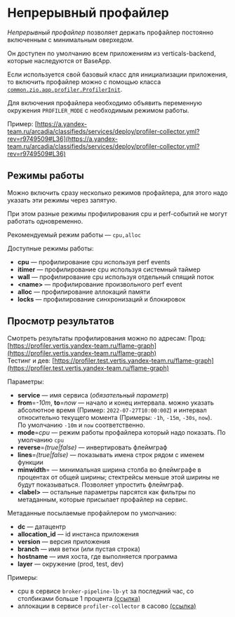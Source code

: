 # Непрерывный профайлер

_Непрерывный профайлер_ позволяет держать профайлер постоянно включенным с минимальным оверхедом.

Он доступен по умолчанию всем приложениям из verticals-backend, которые наследуются от BaseApp.

Если используется свой базовый класс для инициализации приложения, то включить профайлер можно с помощью класса [`common.zio.app.profiler.ProfilerInit`](https://a.yandex-team.ru/arcadia/classifieds/verticals-backend/common/zio/app/profiler/ProfilerInit.scala).

Для включения профайлера необходимо объявить переменную окружения `PROFILER_MODE` с необходимым режимом работы.

Пример: [https://a.yandex-team.ru/arcadia/classifieds/services/deploy/profiler-collector.yml?rev=r9749509#L36](https://a.yandex-team.ru/arcadia/classifieds/services/deploy/profiler-collector.yml?rev=r9749509#L36)

## Режимы работы

Можно включить сразу несколько режимов профайлера, для этого надо указать эти режимы через запятую.

При этом разные режимы профилирования cpu и perf-событий не могут работать одновременно.

Рекомендуемый режим работы — `cpu,alloc`

Доступные режимы работы:

-   **cpu** — профилирование cpu используя perf events
-   **itimer** — профилирование cpu используя системный таймер
-   **wall** — профилирование cpu используя отдельный спящий поток
-   **\<name\>** — профилирование произвольного perf event
-   **alloc** — профилирование аллокаций памяти
-   **locks** — профилирование синхронизаций и блокировок

## Просмотр результатов

Смотреть результаты профилирования можно по адресам:
Прод: [https://profiler.vertis.yandex-team.ru/flame-graph](https://profiler.vertis.yandex-team.ru/flame-graph) \
Тестинг и дев: [https://profiler.test.vertis.yandex-team.ru/flame-graph](https://profiler.test.vertis.yandex-team.ru/flame-graph)

Параметры:

-   **service** — имя сервиса (_обязательный параметр_)
-   **from**=_-10m_, **to**=_now_ — начало и конец интервала. можно указать абсолютное время (Пример: `2022-07-27T10:00:00Z`) и интервал относительно текущего момента (Примеры: `-1h`, `-15m`, `-30s`, `now`).\
    По умолчанию `-10m` и `now` соответственно.
-   **mode**=_cpu_ — режим работы профайлера который надо показать. По умолчанию `cpu`
-   **reverse**=_(true|false)_ — инвертировать флеймграф
-   **lines**=_(true|false)_ — показывать имена строк рядом с именем функции
-   **minwidth**= — минимальная ширина столба во флеймграфе в процентах от общей ширины; стектрейсы меньше этой ширины не будут показываться. Позволяет упростить флеймграф.
-   **\<label\>** — остальные параметры парсятся как фильтры по метаданным, которые присылает профайлер на сервис.

Метаданные посылаемые профайлером по умолчанию:

-   **dc** — датацентр
-   **allocation_id** — id инстанса приложения
-   **version** — версия приложения
-   **branch** — имя ветки (или пустая строка)
-   **hostname** — имя хоста, где выполняется программа
-   **layer** — окружение (prod, test, dev)

Примеры:

-   cpu в сервисе `broker-pipeline-lb-yt` за последний час, со столбиками больше 1 процента [(ссылка)](https://profiler.vertis.yandex-team.ru/flame-graph?service=broker-pipeline-lb-yt&mode=cpu&minwidth=1&from=-1h)
-   аллокации в сервисе `profiler-collector` в сасово [(ссылка)](https://profiler.vertis.yandex-team.ru/flame-graph?service=profiler-collector&mode=alloc&dc=sas)
